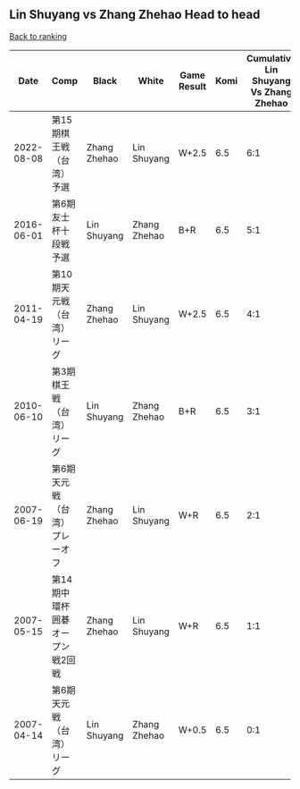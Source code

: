 ## Lin Shuyang vs Zhang Zhehao Head to head

[Back to ranking](../../index.md)




| **Date** | **Comp** | **Black** | **White** | **Game Result** | **Komi** | **Cumulative Lin Shuyang Vs Zhang Zhehao** | **Lin Shuyang Streak** | **Zhang Zhehao Streak** | 
| --- | --- | --- | --- | --- | --- | --- | --- | --- |
| 2022-08-08 | 第15期棋王戦（台湾）予選 | Zhang Zhehao | Lin Shuyang | W+2.5 | 6.5 | 6:1 | 6 | 0 | 
| 2016-06-01 | 第6期友士杯十段戦予選 | Lin Shuyang | Zhang Zhehao | B+R | 6.5 | 5:1 | 5 | 0 | 
| 2011-04-19 | 第10期天元戦（台湾）リーグ | Zhang Zhehao | Lin Shuyang | W+2.5 | 6.5 | 4:1 | 4 | 0 | 
| 2010-06-10 | 第3期棋王戦（台湾）リーグ | Lin Shuyang | Zhang Zhehao | B+R | 6.5 | 3:1 | 3 | 0 | 
| 2007-06-19 | 第6期天元戦（台湾）プレーオフ | Zhang Zhehao | Lin Shuyang | W+R | 6.5 | 2:1 | 2 | 0 | 
| 2007-05-15 | 第14期中環杯囲碁オープン戦2回戦 | Zhang Zhehao | Lin Shuyang | W+R | 6.5 | 1:1 | 1 | 0 | 
| 2007-04-14 | 第6期天元戦（台湾）リーグ | Lin Shuyang | Zhang Zhehao | W+0.5 | 6.5 | 0:1 | 0 | 1 |




